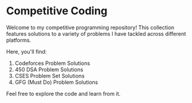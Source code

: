 # Competitive Coding
Welcome to my competitive programming repository! 
This collection features solutions to a variety of problems I have tackled across different platforms.
 
Here, you'll find: 
1. Codeforces Problem Solutions
2. 450 DSA Problem Solutions
3. CSES Problem Set Solutions
4. GFG (Must Do) Problem Solutions

Feel free to explore the code and learn from it.
